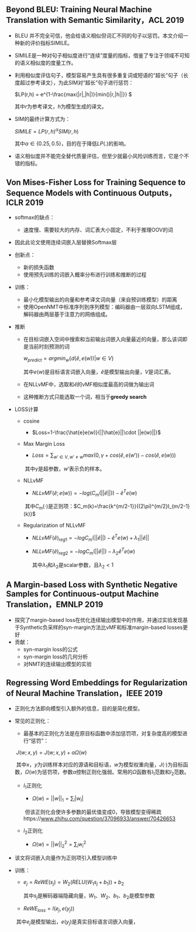 ## Beyond BLEU: Training Neural Machine Translation with Semantic Similarity，ACL 2019

* BLEU 并不完全可信，他会给语义相似但词汇不同的句子以惩罚。本文介绍一种新的评价指标SIMILE。

* SIMILE是一种对句子相似度进行“连续”度量的指标，借鉴了专注于领域不可知的语义相似度的度量工作。

* 利用相似度评估句子，模型容易产生具有很多重复词或短语的“超长”句子（长度超过参考译文），为此SIM对“超长”句子进行惩罚：

  $LP(r,h) = e^{1-\frac{max(|r|,|h|)}{min()|r,|h||}} $

  其中$r$为参考译文，$h$为模型生成的译文。

* SIM的最终计算方式为：

  $SIMILE=LP(r,h)^{\alpha}SIM(r,h)$

  其中$\alpha \in \{0.25,0.5\}$，目的在于降低$LP(.)$的影响。

* 语义相似度并不能完全替代质量评估，但至少就最小风险训练而言，它是个不错的指标。

## Von Mises-Fisher Loss for Training Sequence to Sequence Models with Continuous Outputs，ICLR 2019

* softmax的缺点：
  
  * 速度慢、需要较大的内存、词汇表大小固定，不利于推理OOV的词
  
* 因此此论文使用连续词嵌入层替换Softmax层

* 创新点：
  * 新的损失函数
  * 使用预先训练的词嵌入概率分布进行训练和推断的过程
  
* 训练：
  
  * 最小化模型输出的向量和参考译文词向量（来自预训练模型）的距离
  * 使用OpenNMT中标准序列到序列模型：编码器由一层双向LSTM组成，解码器由两层基于注意力的网络组成。
  
* 推断

  * 在目标词嵌入空间中搜索和当前输出词嵌入向量最近的向量，那么该词即是当前时刻预测的词

    $w_{predict}=argmin_w\{d(\hat{e},e(w))|w \in V\}$

    其中$e(w)$是目标语言词嵌入向量，$\hat{e}$是模型输出向量，$V$是词汇表。

  * 在NLLvMF中，选取和$\hat{e}$的vMF相似度最高的词做为输出词

  * 这种推断方式只能选取一个词，相当于**greedy search**

* LOSS计算

  * cosine

    * $Loss=1-\frac{\hat{e}e(w)}{||\hat{e}||\cdot ||e(w)||}$

  * Max Margin Loss

    * $Loss=\sum_{w'\in V,w'\neq w}max(0,\gamma +cos(\hat{e},e(w'))-cos(\hat{e},e(w)))$

    ​       其中$\gamma$是超参数，$w'$表示负的样本。

  * NLLvMF

    * $NLLvMF(\hat{e};e(w))=-log(C_m(||\hat{e}||))-\hat{e}^T e(w)$

    ​      其中$C_m(\cdot)$是正则项：$C_m(k)=\frac{k^{m/2-1}}{(2\pi)^{m/2}I_{m/2-1}(k)}$

  * Regularization of NLLvMF

    * $NLLvMF(\hat{e})_{reg1}=-logC_m(||\hat{e}||)-\hat{e}^Te(w)+\lambda_1||\hat{e}||$

    * $NLLvMF(\hat{e})_{reg2}=-logC_m(||\hat{e}||)-\lambda_2\hat{e}^Te(w)$

      其中$\lambda_1$和$\lambda_2$是scalar参数，且$\lambda_2<1$

## A Margin-based Loss with Synthetic Negative Samples for Continuous-output Machine Translation，EMNLP 2019

* 探究了margin-based loss在优化连续输出模型中的作用，并通过实验发现基于Synthetic负采样的syn-margin方法比vMF和标准margin-based losses更好
* 贡献：
  * syn-margin loss的公式
  * syn-margin loss的几何分析
  * 对NMT的连续输出模型的实验

## Regressing Word Embeddings for Regularization of Neural Machine Translation，IEEE 2019

* 正则化方法即向模型引入额外的信息，目的是简化模型。

* 常见的正则化：

  * 最基本的正则化方法是在原目标函数中添加惩罚项，对复杂度高的模型进行“惩罚”：

  ​       $J(w;x,y)=J(w;x,y)+\alpha \Omega(w)$

  ​       其中$x$，$y$为训练样本对应的源语和目标语，$w$为模型权重向量，$J(\cdot)$为目标函数，$\Omega(w)$为惩罚项，参数$\alpha$控制正则化强弱。常用的$\Omega$函数有$l_1$范数和$l_2$范数。

  * $l_1$正则化

    * $\Omega(w)=||w||_1=\sum_i|w_i|$

    ​     但该正则化会使许多参数的最优值变成0，导致模型变得稀疏https://www.zhihu.com/question/37096933/answer/70426653

  * $l_2$正则化

    * $\Omega(w)=||w||_2^2=\sum_iw_i^2$

* 该文将词嵌入向量作为正则项引入模型训练中

* 训练：

  * $e_j=ReWE(s_j)=W_2(RELU(W_1s_j+b_1))+b_2$

    其中$s_j$是解码器端隐藏向量，$W_1、W_2、b_1、b_2$是模型参数

  * $ReWE_{loss}=l(e_j,e(y_j))$

  ​                 其中$e_j$是模型输出，$e(y_j)$是真实目标语言词嵌入向量，











